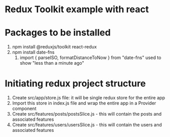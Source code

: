 # Redux Toolkit example with react

# Packages to be installed

1. npm install @reduxjs/toolkit react-redux
2. npm install date-fns
   1. import { parseISO, formatDistanceToNow } from "date-fns" used to show "less than a minute ago"

# Initiating redux project structure

1. Create src/app/store.js file: it will be single redux store for the entire app
2. Import this store in index.js file and wrap the entire app in a Provider component
3. Create src/features/posts/postsSlice.js - this will contain the posts and associated features
4. Create src/features/users/usersSlice.js - this will contain the users and associated features

